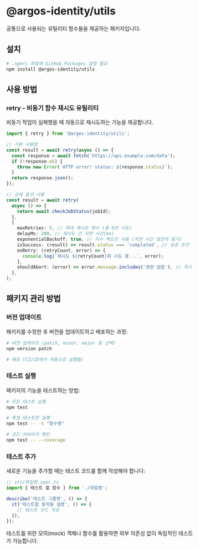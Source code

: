 # @argos-identity/utils

공통으로 사용되는 유틸리티 함수들을 제공하는 패키지입니다.

## 설치

```bash
# .npmrc 파일에 GitHub Packages 설정 필요
npm install @argos-identity/utils
```

## 사용 방법

### retry - 비동기 함수 재시도 유틸리티

비동기 작업이 실패했을 때 자동으로 재시도하는 기능을 제공합니다.

```typescript
import { retry } from '@argos-identity/utils';

// 기본 사용법
const result = await retry(async () => {
  const response = await fetch('https://api.example.com/data');
  if (!response.ok) {
    throw new Error(`HTTP error! status: ${response.status}`);
  }
  return response.json();
});

// 상세 옵션 사용
const result = await retry(
  async () => {
    return await checkJobStatus(jobId);
  },
  {
    maxRetries: 5, // 최대 재시도 횟수 (총 6번 시도)
    delayMs: 200, // 재시도 간 지연 시간(ms)
    exponentialBackoff: true, // 지수 백오프 사용 (지연 시간 점진적 증가)
    isSuccess: (result) => result.status === 'completed', // 성공 조건
    onRetry: (retryCount, error) => {
      console.log(`재시도 ${retryCount}회 시도 중...`, error);
    },
    shouldAbort: (error) => error.message.includes('권한 없음'), // 즉시 중단 조건
  },
);
```

## 패키지 관리 방법

### 버전 업데이트

패키지를 수정한 후 버전을 업데이트하고 배포하는 과정:

```bash
# 버전 업데이트 (patch, minor, major 중 선택)
npm version patch

# 배포 (CI/CD에서 자동으로 실행됨)
```

### 테스트 실행

패키지의 기능을 테스트하는 방법:

```bash
# 모든 테스트 실행
npm test

# 특정 테스트만 실행
npm test -- -t "함수명"

# 코드 커버리지 확인
npm test -- --coverage
```

### 테스트 추가

새로운 기능을 추가할 때는 테스트 코드를 함께 작성해야 합니다:

```typescript
// src/파일명.spec.ts
import { 테스트 할 함수 } from './파일명';

describe('테스트 그룹명', () => {
  it('테스트할 동작을 설명', () => {
    // 테스트 코드 작성
  });
});
```

테스트를 위한 모의(mock) 객체나 함수를 활용하면 외부 의존성 없이 독립적인 테스트가 가능합니다.
